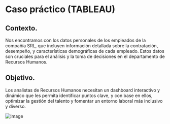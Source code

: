 # Caso práctico (TABLEAU)

## Contexto.
Nos encontramos con los datos personales de los empleados de la compañía SRL, que incluyen información detallada sobre la contratación, desempeño, y características demográficas de cada empleado. Estos datos son cruciales para el análisis y la toma de decisiones en el departamento de Recursos Humanos.

## Objetivo.
Los analistas de Recursos Humanos necesitan un dashboard interactivo y dinámico que les permita identificar puntos clave, y con base en ellos, optimizar la gestión del talento y fomentar un entorno laboral más inclusivo y diverso.

![image](https://github.com/user-attachments/assets/fabd5329-1b33-4d08-88d9-afb5d8e40f85)
